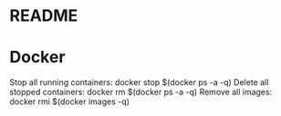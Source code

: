 # README

# Docker
Stop all running containers:
	docker stop $(docker ps -a -q)
Delete all stopped containers:
	docker rm $(docker ps -a -q)
Remove all images:
	docker rmi $(docker images -q)
